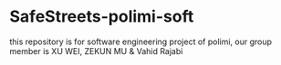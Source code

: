 # SafeStreets-polimi-soft
this repository is for software engineering project of polimi, our group member is XU WEI, ZEKUN MU &amp; Vahid Rajabi
